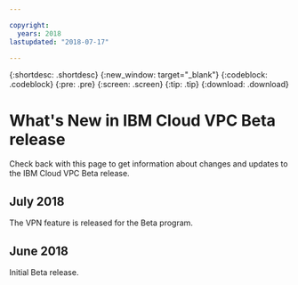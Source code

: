 ```yaml
---

copyright:
  years: 2018
lastupdated: "2018-07-17"

---
```


{:shortdesc: .shortdesc}
{:new_window: target="_blank"}
{:codeblock: .codeblock}
{:pre: .pre}
{:screen: .screen}
{:tip: .tip}
{:download: .download}

# What's New in IBM Cloud VPC Beta release

Check back with this page to get information about changes and updates to the IBM Cloud VPC Beta release.

## July 2018

The VPN feature is released for the Beta program.

## June 2018

Initial Beta release.
